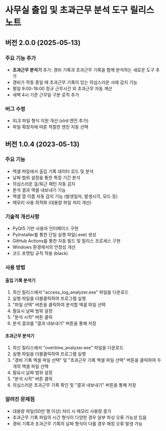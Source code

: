 # 사무실 출입 및 초과근무 분석 도구 릴리스 노트

## 버전 2.0.0 (2025-05-13)

### 주요 기능 추가

- **초과근무 분석기** 추가: 경비 기록과 초과근무 기록을 함께 분석하는 새로운 도구 추가
- 경비가 작동 중일 때 초과근무 기록이 있는 의심스러운 사례 감지 기능
- 평일 9:00-18:00 정규 근무시간 외 초과근무 자동 계산
- 새벽 4시 기준 근무일 구분 로직 추가

### 버그 수정

- XLS 파일 형식 지원 개선 (xlrd 엔진 추가)
- 파일 확장자에 따른 적절한 엔진 자동 선택

## 버전 1.0.4 (2023-05-13)

### 주요 기능

- 엑셀 파일에서 출입 기록 데이터 로드 및 분석
- 날짜 범위 설정을 통한 특정 기간 분석
- 의심스러운 출/퇴근 패턴 자동 감지
- 분석 결과 엑셀 내보내기 기능
- 엑셀 열 이름 자동 감지 기능 (발생일자, 발생시각, 모드 등)
- 메모리 사용 최적화 (대용량 파일 처리 개선)

### 기술적 개선사항

- PyQt5 기반 사용자 인터페이스 구현
- PyInstaller를 통한 단일 실행 파일(.exe) 생성
- GitHub Actions를 통한 자동 빌드 및 릴리스 프로세스 구현
- Windows 환경에서의 안정성 개선
- 코드 포맷팅 규칙 적용 (black)

### 사용 방법

#### 출입 기록 분석기

1. 최신 릴리스에서 "access_log_analyzer.exe" 파일을 다운로드
2. 실행 파일을 더블클릭하여 프로그램 실행
3. "파일 선택" 버튼을 클릭하여 분석할 엑셀 파일 선택
4. 필요시 날짜 범위 설정
5. "분석 시작" 버튼 클릭
6. 분석 결과를 "결과 내보내기" 버튼을 통해 저장

#### 초과근무 분석기

1. 최신 릴리스에서 "overtime_analyzer.exe" 파일을 다운로드
2. 실행 파일을 더블클릭하여 프로그램 실행
3. "경비 기록 엑셀 파일 선택" 및 "초과근무 기록 엑셀 파일 선택" 버튼을 클릭하여 두 개의 엑셀 파일 선택
4. 필요시 날짜 범위 설정
5. "분석 시작" 버튼 클릭
6. 의심스러운 초과근무 기록 확인 및 "결과 내보내기" 버튼을 통해 저장

### 알려진 문제점

- 대용량 파일(50만 행 이상) 처리 시 메모리 사용량 증가
- 초과근무 기록 파일의 시간 형식이 다양한 경우 일부 파싱 오류 가능성 있음
- 경비 기록과 초과근무 기록의 날짜 형식이 다를 경우 매칭 오류 발생 가능
